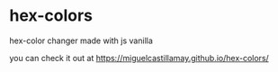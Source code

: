 # hex-colors
hex-color changer made with js vanilla

you can check it out at https://miguelcastillamay.github.io/hex-colors/
